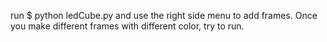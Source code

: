 run 
  $ python ledCube.py
and use the right side menu to add frames. Once you make different frames with different color, try to run.
